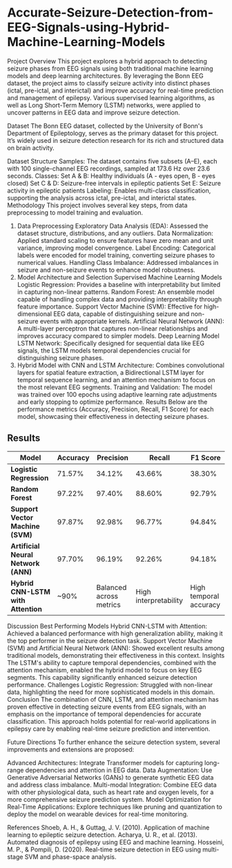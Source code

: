 # Accurate-Seizure-Detection-from-EEG-Signals-using-Hybrid-Machine-Learning-Models
Project Overview
This project explores a hybrid approach to detecting seizure phases from EEG signals using both traditional machine learning models and deep learning architectures. By leveraging the Bonn EEG dataset, the project aims to classify seizure activity into distinct phases (ictal, pre-ictal, and interictal) and improve accuracy for real-time prediction and management of epilepsy. Various supervised learning algorithms, as well as Long Short-Term Memory (LSTM) networks, were applied to uncover patterns in EEG data and improve seizure detection.

Dataset
The Bonn EEG dataset, collected by the University of Bonn's Department of Epileptology, serves as the primary dataset for this project. It’s widely used in seizure detection research for its rich and structured data on brain activity.

Dataset Structure
Samples: The dataset contains five subsets (A–E), each with 100 single-channel EEG recordings, sampled at 173.6 Hz over 23.6 seconds.
Classes:
Set A & B: Healthy individuals (A - eyes open, B - eyes closed)
Set C & D: Seizure-free intervals in epileptic patients
Set E: Seizure activity in epileptic patients
Labeling: Enables multi-class classification, supporting the analysis across ictal, pre-ictal, and interictal states.
Methodology
This project involves several key steps, from data preprocessing to model training and evaluation.

1. Data Preprocessing
Exploratory Data Analysis (EDA): Assessed the dataset structure, distributions, and any outliers.
Data Normalization: Applied standard scaling to ensure features have zero mean and unit variance, improving model convergence.
Label Encoding: Categorical labels were encoded for model training, converting seizure phases to numerical values.
Handling Class Imbalance: Addressed imbalances in seizure and non-seizure events to enhance model robustness.
2. Model Architecture and Selection
Supervised Machine Learning Models
Logistic Regression: Provides a baseline with interpretability but limited in capturing non-linear patterns.
Random Forest: An ensemble model capable of handling complex data and providing interpretability through feature importance.
Support Vector Machine (SVM): Effective for high-dimensional EEG data, capable of distinguishing seizure and non-seizure events with appropriate kernels.
Artificial Neural Network (ANN): A multi-layer perceptron that captures non-linear relationships and improves accuracy compared to simpler models.
Deep Learning Model
LSTM Network: Specifically designed for sequential data like EEG signals, the LSTM models temporal dependencies crucial for distinguishing seizure phases.
3. Hybrid Model with CNN and LSTM
Architecture: Combines convolutional layers for spatial feature extraction, a Bidirectional LSTM layer for temporal sequence learning, and an attention mechanism to focus on the most relevant EEG segments.
Training and Validation: The model was trained over 100 epochs using adaptive learning rate adjustments and early stopping to optimize performance.
Results
Below are the performance metrics (Accuracy, Precision, Recall, F1 Score) for each model, showcasing their effectiveness in detecting seizure phases.

## Results

| Model                          | Accuracy | Precision | Recall | F1 Score |
|--------------------------------|----------|-----------|--------|----------|
| **Logistic Regression**        | 71.57%   | 34.12%    | 43.66% | 38.30%   |
| **Random Forest**              | 97.22%   | 97.40%    | 88.60% | 92.79%   |
| **Support Vector Machine (SVM)** | 97.87%   | 92.98%    | 96.77% | 94.84%   |
| **Artificial Neural Network (ANN)** | 97.70%   | 96.19%    | 92.26% | 94.18%   |
| **Hybrid CNN-LSTM with Attention** | ~90%  | Balanced across metrics | High interpretability | High temporal accuracy |

Discussion
Best Performing Models
Hybrid CNN-LSTM with Attention:
Achieved a balanced performance with high generalization ability, making it the top performer in the seizure detection task.
Support Vector Machine (SVM) and Artificial Neural Network (ANN):
Showed excellent results among traditional models, demonstrating their effectiveness in this context.
Insights
The LSTM's ability to capture temporal dependencies, combined with the attention mechanism, enabled the hybrid model to focus on key EEG segments. This capability significantly enhanced seizure detection performance.
Challenges
Logistic Regression:
Struggled with non-linear data, highlighting the need for more sophisticated models in this domain.
Conclusion
The combination of CNN, LSTM, and attention mechanism has proven effective in detecting seizure events from EEG signals, with an emphasis on the importance of temporal dependencies for accurate classification. This approach holds potential for real-world applications in epilepsy care by enabling real-time seizure prediction and intervention.

Future Directions
To further enhance the seizure detection system, several improvements and extensions are proposed:

Advanced Architectures: Integrate Transformer models for capturing long-range dependencies and attention in EEG data.
Data Augmentation: Use Generative Adversarial Networks (GANs) to generate synthetic EEG data and address class imbalance.
Multi-modal Integration: Combine EEG data with other physiological data, such as heart rate and oxygen levels, for a more comprehensive seizure prediction system.
Model Optimization for Real-Time Applications: Explore techniques like pruning and quantization to deploy the model on wearable devices for real-time monitoring.

References
Shoeb, A. H., & Guttag, J. V. (2010). Application of machine learning to epileptic seizure detection.
Acharya, U. R., et al. (2013). Automated diagnosis of epilepsy using EEG and machine learning.
Hosseini, M. P., & Pompili, D. (2020). Real-time seizure detection in EEG using multi-stage SVM and phase-space analysis.
